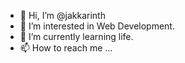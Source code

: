 - 👋 Hi, I’m @jakkarinth
- 👀 I’m interested in Web Development.
- 🌱 I’m currently learning life.
- 📫 How to reach me ...

<!---
jakkarinth/jakkarinth is a ✨ special ✨ repository because its `README.md` (this file) appears on your GitHub profile.
You can click the Preview link to take a look at your changes.
--->

